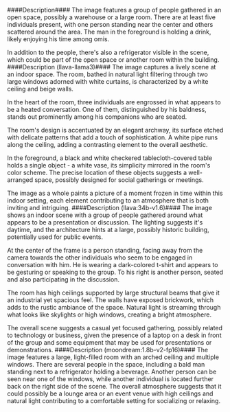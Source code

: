####Description####
The image features a group of people gathered in an open space, possibly a warehouse or a large room. There are at least five individuals present, with one person standing near the center and others scattered around the area. The man in the foreground is holding a drink, likely enjoying his time among omis. 

In addition to the people, there's also a refrigerator visible in the scene, which could be part of the open space or another room within the building.
####Description (llava-llama3)####
The image captures a lively scene at an indoor space. The room, bathed in natural light filtering through two large windows adorned with white curtains, is characterized by a white ceiling and beige walls. 

In the heart of the room, three individuals are engrossed in what appears to be a heated conversation. One of them, distinguished by his baldness, stands out prominently among his companions who are seated.

The room's design is accentuated by an elegant archway, its surface etched with delicate patterns that add a touch of sophistication. A white pipe runs along the ceiling, adding a contrasting element to the overall aesthetic.

In the foreground, a black and white checkered tablecloth-covered table holds a single object - a white vase, its simplicity mirrored in the room's color scheme. The precise location of these objects suggests a well-arranged space, possibly designed for social gatherings or meetings.

The image as a whole paints a picture of a moment frozen in time within this indoor setting, each element contributing to an atmosphere that is both inviting and intriguing.
####Description (llava:34b-v1.6)####
The image shows an indoor scene with a group of people gathered around what appears to be a presentation or discussion. The lighting suggests it's daytime, and the architecture hints at a large, possibly historic building, potentially used for public events.

At the center of the frame is a person standing, facing away from the camera towards the other individuals who seem to be engaged in conversation with him. He is wearing a dark-colored t-shirt and appears to be gesturing or speaking to the group. To his right is another person, seated and also participating in the discussion.

The room has high ceilings supported by large structural beams that give it an industrial yet spacious feel. The walls have exposed brickwork, which adds to the rustic ambiance of the space. Natural light is streaming through what looks like skylights or high windows, creating a bright atmosphere.

The overall scene suggests a casual yet focused gathering, possibly related to technology or business, given the presence of a laptop on a desk in front of the group and some equipment that may be used for presentations or demonstrations.
####Description (moondream:1.8b-v2-fp16)####
The image features a large, light-filled room with an arched ceiling and multiple windows. There are several people in the space, including a bald man standing next to a refrigerator holding a beverage. Another person can be seen near one of the windows, while another individual is located further back on the right side of the scene. The overall atmosphere suggests that it could possibly be a lounge area or an event venue with high ceilings and natural light contributing to a comfortable setting for socializing or relaxing.
